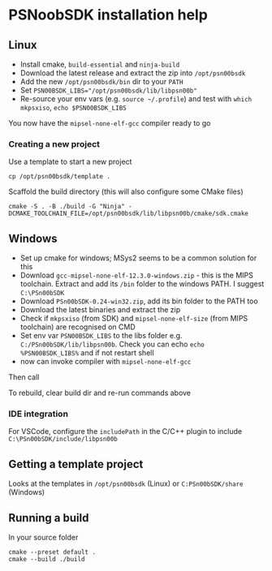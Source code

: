 # PSNoobSDK installation help

## Linux

- Install cmake, `build-essential` and `ninja-build`
- Download the latest release and extract the zip into `/opt/psn00bsdk`
- Add the new `/opt/psn00bsdk/bin` dir to your `PATH`
- Set `PSN00BSDK_LIBS="/opt/psn00bsdk/lib/libpsn00b"`
- Re-source your env vars (e.g. `source ~/.profile`) and test with `which mkpsxiso`, `echo $PSN00BSDK_LIBS`

You now have the `mipsel-none-elf-gcc` compiler ready to go

### Creating a new project

Use a template to start a new project

```shell
cp /opt/psn00bsdk/template .
```

Scaffold the build directory (this will also configure some CMake files)

```
cmake -S . -B ./build -G "Ninja" -DCMAKE_TOOLCHAIN_FILE=/opt/psn00bsdk/lib/libpsn00b/cmake/sdk.cmake
```

## Windows

- Set up cmake for windows; MSys2 seems to be a common solution for this
- Download `gcc-mipsel-none-elf-12.3.0-windows.zip` - this is the MIPS toolchain. Extract and add its `/bin` folder to
  the windows PATH. I suggest `C:\PSn00bSDK`
- Download `PSn00bSDK-0.24-win32.zip`, add its bin folder to the PATH too
- Download the latest binaries and extract the zip
- Check if `mkpsxiso` (from SDK) and `mipsel-none-elf-size` (from MIPS toolchain) are recognised on CMD
- Set env var `PSN00BSDK_LIBS` to the libs folder e.g. `C:/PSn00bSDK/lib/libpsn00b`. Check you can echo `echo %PSN00BSDK_LIBS%` and if not restart shell
- now can invoke compiler with `mipsel-none-elf-gcc`

Then call

To rebuild, clear build dir and re-run commands above

### IDE integration

For VSCode, configure the `includePath` in the C/C++ plugin to include `C:\PSn00bSDK/include/libpsn00b`

## Getting a template project

Looks at the templates in `/opt/psn00bsdk` (Linux) or `C:PSn00bSDK/share` (Windows)

## Running a build

In your source folder

```
cmake --preset default .
cmake --build ./build
```
